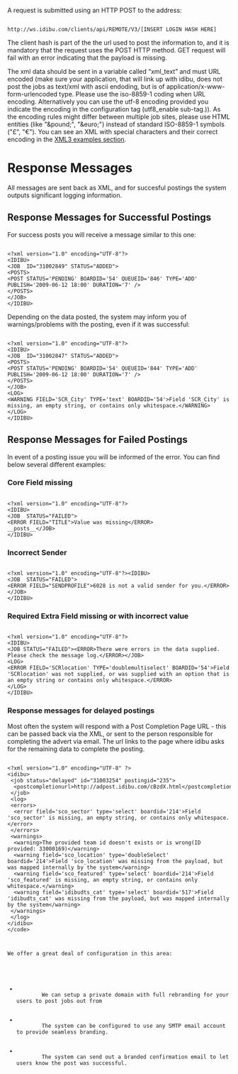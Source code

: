 <p>A request is submitted using an HTTP POST to the address:</p>
<pre>
<code>
http://ws.idibu.com/clients/api/REMOTE/V3/[INSERT LOGIN HASH HERE]
</code></pre>
<p class="p1">The client hash is part of the the url used to post the information to, and it is mandatory that the request uses the POST HTTP method. GET request will fail with an error indicating that the payload is missing.&nbsp;</p>
<p class="p1">The xml data should be sent in a variable called &ldquo;xml_text&rdquo; and must URL encoded (make sure your application, that will link up with idibu, does not post the jobs as text/xml with ascii endoding, but is of application/x-www-form-urlencoded type. Please use the iso-8859-1 coding when URL encoding. Alternatively you can use the utf-8 encoding provided you indicate the encoding in the configuration tag (utf8_enable sub-tag.)). As the encoding rules might differ between multiple job sites, please use HTML entities (like &quot;&amp;pound;&quot;, &quot;&amp;euro;&quot;) instead of standard ISO-8859-1 symbols (&quot;&pound;&quot;, &quot;&euro;&quot;). You can see an XML with special characters and their correct encoding in the <a href="http://www.idibuworld.com/docs/xml-api-v3-examples">XML3 examples section</a>.</p>
<h1 class="p1">
	Response Messages</h1>
<p class="p1">All messages are sent back as XML, and for succesful postings the system outputs significant logging information.</p>
<h2>
	Response Messages for Successful Postings</h2>
<p>For success posts you will receive a message similar to this one:</p>
<pre>
<code>
&lt;?xml version=&quot;1.0&quot; encoding=&quot;UTF-8&quot;?&gt;
&lt;IDIBU&gt;
&lt;JOB  ID=&quot;31002849&quot; STATUS=&quot;ADDED&quot;&gt;
&lt;POSTS&gt;
&lt;POST STATUS=&#39;PENDING&#39; BOARDID=&#39;54&#39; QUEUEID=&#39;846&#39; TYPE=&#39;ADD&#39; PUBLISH=&#39;2009-06-12 18:00&#39; DURATION=&#39;7&#39; /&gt;
&lt;/POSTS&gt;
&lt;/JOB&gt;
&lt;/IDIBU&gt;
</code></pre>
<p class="p1">Depending on the data posted, the system may inform you of warnings/problems with the posting, even if it was successful:</p>
<pre>
<code>
&lt;?xml version=&quot;1.0&quot; encoding=&quot;UTF-8&quot;?&gt;
&lt;IDIBU&gt;
&lt;JOB  ID=&quot;31002847&quot; STATUS=&quot;ADDED&quot;&gt;
&lt;POSTS&gt;
&lt;POST STATUS=&#39;PENDING&#39; BOARDID=&#39;54&#39; QUEUEID=&#39;844&#39; TYPE=&#39;ADD&#39; PUBLISH=&#39;2009-06-12 18:00&#39; DURATION=&#39;7&#39; /&gt;
&lt;/POSTS&gt;
&lt;/JOB&gt;
&lt;LOG&gt;
&lt;WARNING FIELD=&#39;SCR_City&#39; TYPE=&#39;text&#39; BOARDID=&#39;54&#39;&gt;Field &#39;SCR_City&#39; is missing, an empty string, or contains only whitespace.&lt;/WARNING&gt;
&lt;/LOG&gt;
&lt;/IDIBU&gt;
</code></pre>
<h2>
	Response Messages for Failed Postings</h2>
<p>In event of a posting issue you will be informed of the error. You can find below several different examples:</p>
<h3>
	Core Field missing</h3>
<pre>
<code>
&lt;?xml version=&quot;1.0&quot; encoding=&quot;UTF-8&quot;?&gt;
&lt;IDIBU&gt;
&lt;JOB  STATUS=&quot;FAILED&quot;&gt;
&lt;ERROR FIELD=&quot;TITLE&quot;&gt;Value was missing&lt;/ERROR&gt;
__posts__&lt;/JOB&gt;
&lt;/IDIBU&gt;
</code></pre>
<h3>
	Incorrect Sender</h3>
<pre>
<code>
&lt;?xml version=&quot;1.0&quot; encoding=&quot;UTF-8&quot;?&gt;&lt;IDIBU&gt;
&lt;JOB  STATUS=&quot;FAILED&quot;&gt;
&lt;ERROR FIELD=&quot;SENDPROFILE&quot;&gt;6028 is not a valid sender for you.&lt;/ERROR&gt;
&lt;/JOB&gt;
&lt;/IDIBU&gt;
</code></pre>
<h3>
	Required Extra Field missing or with incorrect value</h3>
<pre>
<code>
&lt;?xml version=&quot;1.0&quot; encoding=&quot;UTF-8&quot;?&gt;
&lt;IDIBU&gt;
&lt;JOB STATUS=&quot;FAILED&quot;&gt;&lt;ERROR&gt;There were errors in the data supplied. Please check the message log.&lt;/ERROR&gt;&lt;/JOB&gt;
&lt;LOG&gt;
&lt;ERROR FIELD=&#39;SCRlocation&#39; TYPE=&#39;doublemultiselect&#39; BOARDID=&#39;54&#39;&gt;Field &#39;SCRlocation&#39; was not supplied, or was supplied with an option that is an empty string or contains only whitespace.&lt;/ERROR&gt;
&lt;/LOG&gt;
&lt;/IDIBU&gt;
</code></pre>
<h3>
	Response messages for delayed postings</h3>
<p>Most often the system will respond with a Post Completion Page URL - this can be passed back via the XML, or sent to the person responsible for completing the advert via email. The url links to the page where idibu asks for the remaining data to complete the posting.</p>
<pre>
<code>
&lt;?xml version=&quot;1.0&quot; encoding=&quot;UTF-8&quot; ?&gt;
&lt;idibu&gt;
&nbsp;&lt;job status=&quot;delayed&quot; id=&quot;31003254&quot; postingid=&quot;235&quot;&gt;
&nbsp;&nbsp;&lt;postcompletionurl&gt;http://adpost.idibu.com/cBzdX.html&lt;/postcompletionurl&gt;
&nbsp;&lt;/job&gt;
&nbsp;&lt;log&gt;
&nbsp;&lt;errors&gt;
&nbsp;&nbsp;&lt;error field=&#39;sco_sector&#39; type=&#39;select&#39; boardid=&#39;214&#39;&gt;Field &#39;sco_sector&#39; is missing, an empty string, or contains only whitespace.&lt;/error&gt;
&nbsp;&lt;/errors&gt;
&nbsp;&lt;warnings&gt;
&nbsp;&nbsp;&lt;warning&gt;The provided team id doesn&#39;t exists or is wrong(ID provided: 33000169)&lt;/warning&gt;
&nbsp;&nbsp;&lt;warning field=&#39;sco_location&#39; type=&#39;doubleSelect&#39; boardid=&#39;214&#39;&gt;Field &#39;sco_location&#39; was missing from the payload, but was mapped internally by the system&lt;/warning&gt;
&nbsp;&nbsp;&lt;warning field=&#39;sco_featured&#39; type=&#39;select&#39; boardid=&#39;214&#39;&gt;Field &#39;sco_featured&#39; is missing, an empty string, or contains only whitespace.&lt;/warning&gt;
&nbsp;&nbsp;&lt;warning field=&#39;idibudts_cat&#39; type=&#39;select&#39; boardid=&#39;517&#39;&gt;Field &#39;idibudts_cat&#39; was missing from the payload, but was mapped internally by the system&lt;/warning&gt;
&nbsp;&lt;/warnings&gt;
&nbsp;&lt;/log&gt;
&lt;/idibu&gt;
&lt;/code&gt;</pre>
<p>We offer a great deal of configuration in this area:</p>
<ul>
	<li>
		We can setup a private domain with full rebranding for your users to post jobs out from</li>
	<li>
		The system can be configured to use any SMTP email account to provide seamless branding.</li>
	<li>
		The system can send out a branded confirmation email to let users know the post was successful.</li>
</ul>
